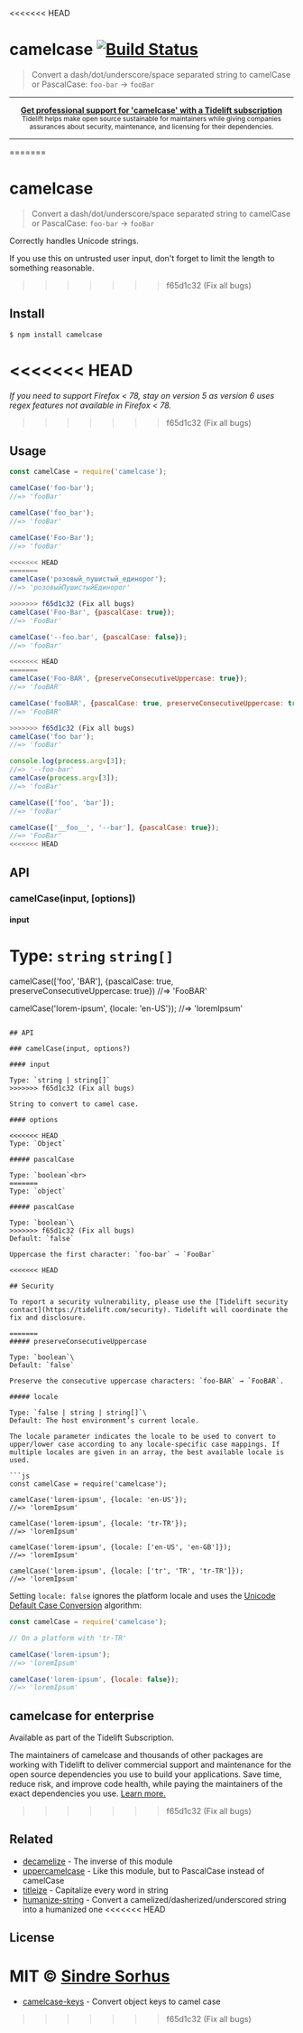 <<<<<<< HEAD
# camelcase [![Build Status](https://travis-ci.org/sindresorhus/camelcase.svg?branch=master)](https://travis-ci.org/sindresorhus/camelcase)

> Convert a dash/dot/underscore/space separated string to camelCase or PascalCase: `foo-bar` → `fooBar`

---

<div align="center">
	<b>
		<a href="https://tidelift.com/subscription/pkg/npm-camelcase?utm_source=npm-camelcase&utm_medium=referral&utm_campaign=readme">Get professional support for 'camelcase' with a Tidelift subscription</a>
	</b>
	<br>
	<sub>
		Tidelift helps make open source sustainable for maintainers while giving companies<br>assurances about security, maintenance, and licensing for their dependencies.
	</sub>
</div>

---
=======
# camelcase

> Convert a dash/dot/underscore/space separated string to camelCase or PascalCase: `foo-bar` → `fooBar`

Correctly handles Unicode strings.

If you use this on untrusted user input, don't forget to limit the length to something reasonable.
>>>>>>> f65d1c32 (Fix all bugs)

## Install

```
$ npm install camelcase
```

<<<<<<< HEAD
=======
*If you need to support Firefox < 78, stay on version 5 as version 6 uses regex features not available in Firefox < 78.*
>>>>>>> f65d1c32 (Fix all bugs)

## Usage

```js
const camelCase = require('camelcase');

camelCase('foo-bar');
//=> 'fooBar'

camelCase('foo_bar');
//=> 'fooBar'

camelCase('Foo-Bar');
//=> 'fooBar'

<<<<<<< HEAD
=======
camelCase('розовый_пушистый_единорог');
//=> 'розовыйПушистыйЕдинорог'

>>>>>>> f65d1c32 (Fix all bugs)
camelCase('Foo-Bar', {pascalCase: true});
//=> 'FooBar'

camelCase('--foo.bar', {pascalCase: false});
//=> 'fooBar'

<<<<<<< HEAD
=======
camelCase('Foo-BAR', {preserveConsecutiveUppercase: true});
//=> 'fooBAR'

camelCase('fooBAR', {pascalCase: true, preserveConsecutiveUppercase: true}));
//=> 'FooBAR'

>>>>>>> f65d1c32 (Fix all bugs)
camelCase('foo bar');
//=> 'fooBar'

console.log(process.argv[3]);
//=> '--foo-bar'
camelCase(process.argv[3]);
//=> 'fooBar'

camelCase(['foo', 'bar']);
//=> 'fooBar'

camelCase(['__foo__', '--bar'], {pascalCase: true});
//=> 'FooBar'
<<<<<<< HEAD
```


## API

### camelCase(input, [options])

#### input

Type: `string` `string[]`
=======

camelCase(['foo', 'BAR'], {pascalCase: true, preserveConsecutiveUppercase: true})
//=> 'FooBAR'

camelCase('lorem-ipsum', {locale: 'en-US'});
//=> 'loremIpsum'
```

## API

### camelCase(input, options?)

#### input

Type: `string | string[]`
>>>>>>> f65d1c32 (Fix all bugs)

String to convert to camel case.

#### options

<<<<<<< HEAD
Type: `Object`

##### pascalCase

Type: `boolean`<br>
=======
Type: `object`

##### pascalCase

Type: `boolean`\
>>>>>>> f65d1c32 (Fix all bugs)
Default: `false`

Uppercase the first character: `foo-bar` → `FooBar`

<<<<<<< HEAD

## Security

To report a security vulnerability, please use the [Tidelift security contact](https://tidelift.com/security). Tidelift will coordinate the fix and disclosure.

=======
##### preserveConsecutiveUppercase

Type: `boolean`\
Default: `false`

Preserve the consecutive uppercase characters: `foo-BAR` → `FooBAR`.

##### locale

Type: `false | string | string[]`\
Default: The host environment’s current locale.

The locale parameter indicates the locale to be used to convert to upper/lower case according to any locale-specific case mappings. If multiple locales are given in an array, the best available locale is used.

```js
const camelCase = require('camelcase');

camelCase('lorem-ipsum', {locale: 'en-US'});
//=> 'loremIpsum'

camelCase('lorem-ipsum', {locale: 'tr-TR'});
//=> 'loremİpsum'

camelCase('lorem-ipsum', {locale: ['en-US', 'en-GB']});
//=> 'loremIpsum'

camelCase('lorem-ipsum', {locale: ['tr', 'TR', 'tr-TR']});
//=> 'loremİpsum'
```

Setting `locale: false` ignores the platform locale and uses the [Unicode Default Case Conversion](https://unicode-org.github.io/icu/userguide/transforms/casemappings.html#simple-single-character-case-mapping) algorithm:

```js
const camelCase = require('camelcase');

// On a platform with 'tr-TR'

camelCase('lorem-ipsum');
//=> 'loremİpsum'

camelCase('lorem-ipsum', {locale: false});
//=> 'loremIpsum'
```

## camelcase for enterprise

Available as part of the Tidelift Subscription.

The maintainers of camelcase and thousands of other packages are working with Tidelift to deliver commercial support and maintenance for the open source dependencies you use to build your applications. Save time, reduce risk, and improve code health, while paying the maintainers of the exact dependencies you use. [Learn more.](https://tidelift.com/subscription/pkg/npm-camelcase?utm_source=npm-camelcase&utm_medium=referral&utm_campaign=enterprise&utm_term=repo)
>>>>>>> f65d1c32 (Fix all bugs)

## Related

- [decamelize](https://github.com/sindresorhus/decamelize) - The inverse of this module
- [uppercamelcase](https://github.com/SamVerschueren/uppercamelcase) - Like this module, but to PascalCase instead of camelCase
- [titleize](https://github.com/sindresorhus/titleize) - Capitalize every word in string
- [humanize-string](https://github.com/sindresorhus/humanize-string) - Convert a camelized/dasherized/underscored string into a humanized one
<<<<<<< HEAD


## License

MIT © [Sindre Sorhus](https://sindresorhus.com)
=======
- [camelcase-keys](https://github.com/sindresorhus/camelcase-keys) - Convert object keys to camel case
>>>>>>> f65d1c32 (Fix all bugs)
